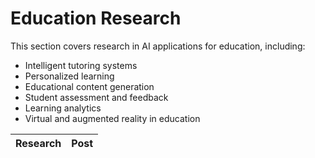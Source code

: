 # Education Research

This section covers research in AI applications for education, including:
- Intelligent tutoring systems
- Personalized learning
- Educational content generation
- Student assessment and feedback
- Learning analytics
- Virtual and augmented reality in education

| Research | Post |
|----------|-----------|
